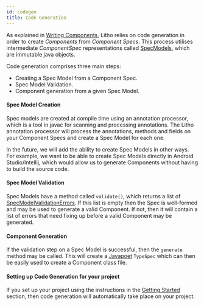 ```yaml
---
id: codegen
title: Code Generation
---
```


As explained in [Writing Components](/docs/writing-components), Litho relies on code generation in order to create *Components* from *Component Specs*. This process utilises intermediate *ComponentSpec* representations called [SpecModels](/javadoc/com/facebook/litho/specmodels/model/SpecModel), which are immutable java objects. 

Code generation comprises three main steps: 

- Creating a Spec Model from a Component Spec. 
- Spec Model Validation. 
- Component generation from a given Spec Model.

#### Spec Model Creation
Spec models are created at compile time using an annotation processor, which is a tool in javac for scanning and processing annotations. The Litho annotation processor will process the annotations, methods and fields on your Component Specs and create a Spec Model for each one. 

In the future, we will add the ability to create Spec Models in other ways. For example, we want to be able to create Spec Models directly in Android Studio/Intellij, which would allow us to generate Components without having to build the source code. 

#### Spec Model Validation
Spec Models have a method called `validate()`, which returns a list of [SpecModelValidationErrors](/javadoc/com/facebook/litho/specmodels/model/SpecModelValidationError). If this list is empty then the Spec is well-formed and may be used to generate a valid Component. If not, then it will contain a list of errors that need fixing up before a valid Component may be generated. 

#### Component Generation
If the validation step on a Spec Model is successful, then the `generate` method may be called. This will create a [Javapoet](https://github.com/square/javapoet) `TypeSpec` which can then be easily used to create a Component class file. 

#### Setting up Code Generation for your project
If you set up your project using the instructions in the [Getting Started](/docs/getting-started) section, then code generation will automatically take place on your project.
